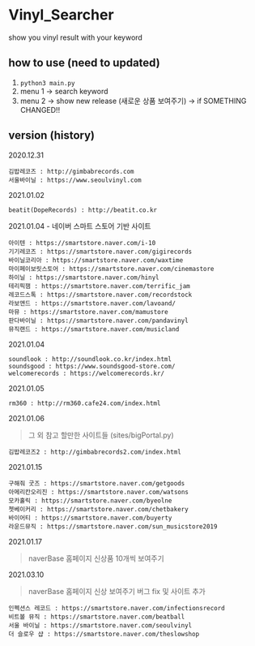 # Vinyl_Searcher

show you vinyl result with your keyword

## how to use (need to updated)
1. ```python3 main.py```
2. menu 1 -> search keyword
3. menu 2 -> show new release (새로운 상품 보여주기) -> if SOMETHING CHANGED!!

## version (history)
2020.12.31
   
    김밥레코즈 : http://gimbabrecords.com
    서울바이닐 : https://www.seoulvinyl.com    

2021.01.02 

    beatit(DopeRecords) : http://beatit.co.kr
  
2021.01.04 - 네이버 스마트 스토어 기반 사이트 

    아이텐 : https://smartstore.naver.com/i-10
    기기레코즈 : https://smartstore.naver.com/gigirecords   
    바이닐코리아 : https://smartstore.naver.com/waxtime
    마이페이보릿스토어 : https://smartstore.naver.com/cinemastore   
    하이닐 : https://smartstore.naver.com/hinyl
    테리픽잼 : https://smartstore.naver.com/terrific_jam   
    레코드스톡 : https://smartstore.naver.com/recordstock
    라보앤드 : https://smartstore.naver.com/lavoand/   
    마뮤 : https://smartstore.naver.com/mamustore
    판다바이닐 : https://smartstore.naver.com/pandavinyl 
    뮤직랜드 : https://smartstore.naver.com/musicland  


2021.01.04

    soundlook : http://soundlook.co.kr/index.html  
    soundsgood : https://www.soundsgood-store.com/  
    welcomerecords : https://welcomerecords.kr/


2021.01.05

    rm360 : http://rm360.cafe24.com/index.html  


2021.01.06
> 그 외 참고 할만한 사이트들 (sites/bigPortal.py)

    김밥레코즈2 : http://gimbabrecords2.com/index.html  


2021.01.15

    구해줘 굿즈 : https://smartstore.naver.com/getgoods
    아메리칸오리진 : https://smartstore.naver.com/watsons
    모카홀릭 : https://smartstore.naver.com/byeolne
    쳇베이커리 : https://smartstore.naver.com/chetbakery
    바이어티 : https://smartstore.naver.com/buyerty
    라운드뮤직 : https://smartstore.naver.com/sun_musicstore2019


2021.01.17
> naverBase 홈페이지 신상품 10개씩 보여주기


2021.03.10
> naverBase 홈페이지 신상 보여주기 버그 fix 및 사이트 추가

    인펙션스 레코드 : https://smartstore.naver.com/infectionsrecord
    비트볼 뮤직 : https://smartstore.naver.com/beatball
    서울 바이닐 : https://smartstore.naver.com/seoulvinyl
    더 슬로우 샵 : https://smartstore.naver.com/theslowshop